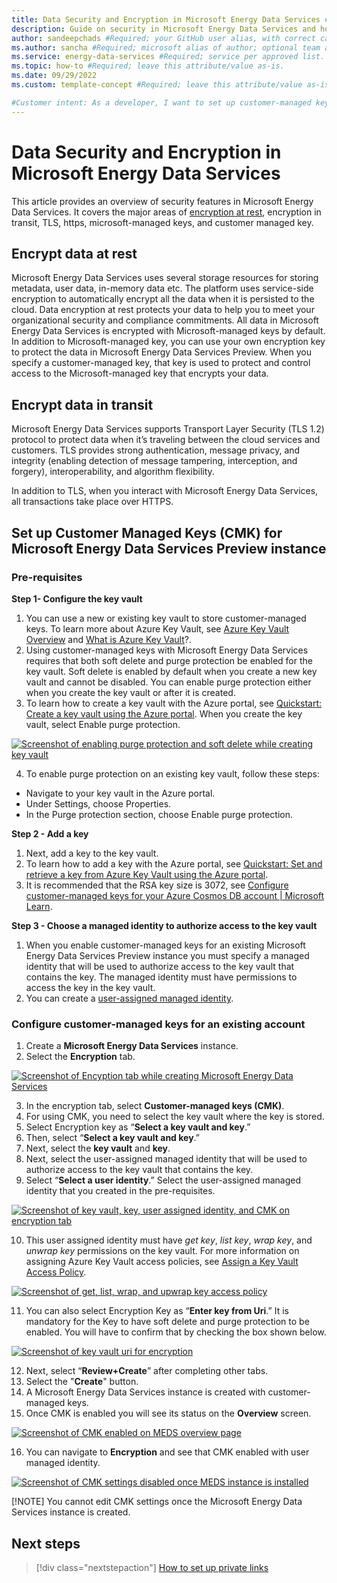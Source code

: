 ```yaml
---
title: Data Security and Encryption in Microsoft Energy Data Services #Required; page title is displayed in search results. Include the brand.
description: Guide on security in Microsoft Energy Data Services and how to set up customer managed keys on Microsoft Energy Data Services #Required; article description that is displayed in search results. 
author: sandeepchads #Required; your GitHub user alias, with correct capitalization.
ms.author: sancha #Required; microsoft alias of author; optional team alias.
ms.service: energy-data-services #Required; service per approved list. slug assigned by ACOM.
ms.topic: how-to #Required; leave this attribute/value as-is.
ms.date: 09/29/2022
ms.custom: template-concept #Required; leave this attribute/value as-is.

#Customer intent: As a developer, I want to set up customer-managed keys on Microsoft Energy Data Services
---
```

# Data Security and Encryption in Microsoft Energy Data Services

This article provides an overview of security features in Microsoft Energy Data Services. It covers the major areas of [encryption at rest](../security/fundamentals/encryption-atrest.md), encryption in transit, TLS, https, microsoft-managed keys, and customer managed key. 

## Encrypt data at rest

Microsoft Energy Data Services uses several storage resources for storing metadata, user data, in-memory data etc. The platform uses service-side encryption to automatically encrypt all the data when it is persisted to the cloud. Data encryption at rest protects your data to help you to meet your organizational security and compliance commitments. All data in Microsoft Energy Data Services is encrypted with Microsoft-managed keys by default.
In addition to Microsoft-managed key, you can use your own encryption key to protect the data in Microsoft Energy Data Services Preview. When you specify a customer-managed key, that key is used to protect and control access to the Microsoft-managed key that encrypts your data. 

## Encrypt data in transit

Microsoft Energy Data Services supports Transport Layer Security (TLS 1.2) protocol to protect data when it’s traveling between the cloud services and customers. TLS provides strong authentication, message privacy, and integrity (enabling detection of message tampering, interception, and forgery), interoperability, and algorithm flexibility.

In addition to TLS, when you interact with Microsoft Energy Data Services, all transactions take place over HTTPS. 

## Set up Customer Managed Keys (CMK) for Microsoft Energy Data Services Preview instance

### Pre-requisites

**Step 1- Configure the key vault**

1.	You can use a new or existing key vault to store customer-managed keys. To learn more about Azure Key Vault, see [Azure Key Vault Overview](../key-vault/general/overview.md) and [What is Azure Key Vault](../key-vault/general/basic-concepts.md)?.
2.	Using customer-managed keys with Microsoft Energy Data Services requires that both soft delete and purge protection be enabled for the key vault. Soft delete is enabled by default when you create a new key vault and cannot be disabled. You can enable purge protection either when you create the key vault or after it is created.
3.	To learn how to create a key vault with the Azure portal, see [Quickstart: Create a key vault using the Azure portal](../key-vault/general/quick-create-portal.md). When you create the key vault, select Enable purge protection.

 [![Screenshot of enabling purge protection and soft delete while creating key vault](media/data-security-and-encryption/cmek_1_create_key_vault.png)](media/data-security-and-encryption/cmek_1_create_key_vault.png#lightbox)
 
4.	To enable purge protection on an existing key vault, follow these steps:
*	Navigate to your key vault in the Azure portal.
*	Under Settings, choose Properties.
*	In the Purge protection section, choose Enable purge protection.

**Step 2 - Add a key**
1.	Next, add a key to the key vault.
2.	To learn how to add a key with the Azure portal, see [Quickstart: Set and retrieve a key from Azure Key Vault using the Azure portal](../key-vault/keys/quick-create-portal.md).
3.	It is recommended that the RSA key size is 3072, see [Configure customer-managed keys for your Azure Cosmos DB account | Microsoft Learn](../cosmos-db/how-to-setup-customer-managed-keys.md#generate-a-key-in-azure-key-vault).

**Step 3 - Choose a managed identity to authorize access to the key vault**
1.	When you enable customer-managed keys for an existing Microsoft Energy Data Services Preview instance you must specify a managed identity that will be used to authorize access to the key vault that contains the key. The managed identity must have permissions to access the key in the key vault.
2.	You can create a [user-assigned managed identity](../active-directory/managed-identities-azure-resources/how-manage-user-assigned-managed-identities.md#create-a-user-assigned-managed-identity).

### Configure customer-managed keys for an existing account
1.	Create a **Microsoft Energy Data Services** instance.
2.	Select the **Encryption** tab.

[![Screenshot of Encyption tab while creating Microsoft Energy Data Services](media/data-security-and-encryption/cmek_2_encryption_tab.png)](media/data-security-and-encryption/cmek_2_encryption_tab.png#lightbox)
 
3.	In the encryption tab, select **Customer-managed keys (CMK)**. 
4.	For using CMK, you need to select the key vault where the key is stored. 
5.	Select Encryption key as “**Select a key vault and key**.” 
6.	Then, select “**Select a key vault and key**.”
7.	Next, select the **key vault** and **key**.
8.	Next, select the user-assigned managed identity that will be used to authorize access to the key vault that contains the key. 
9.	Select “**Select a user identity**.” Select the user-assigned managed identity that you created in the pre-requisites. 
 
[![Screenshot of key vault, key, user assigned identity, and CMK on encryption tab](media/data-security-and-encryption/cmek_3_enable_cmk.png)](media/data-security-and-encryption/cmek_3_enable_cmk.png#lightbox)


10.	This user assigned identity must have _get key_, _list key_, _wrap key_, and _unwrap key_ permissions on the key vault. For more information on assigning Azure Key Vault access policies, see [Assign a Key Vault Access Policy](../key-vault/general/assign-access-policy.md). 
 
[![Screenshot of get, list, wrap, and upwrap key access policy](media/data-security-and-encryption/cmek_4_access_policy.png)](media/data-security-and-encryption/cmek_4_access_policy.png#lightbox)

11.	You can also select Encryption Key as “**Enter key from Uri**.” It is mandatory for the Key to have soft delete and purge protection to be enabled. You will have to confirm that by checking the box shown below.

[![Screenshot of key vault uri for encryption](media/data-security-and-encryption/cmek_5_key_vault_url.png)](media/data-security-and-encryption/cmek_5_key_vault_url.png#lightbox)

12.	Next, select “**Review+Create**” after completing other tabs. 
13.	Select the "**Create**" button. 
14.	A Microsoft Energy Data Services instance is created with customer-managed keys.
15.	Once CMK is enabled you will see its status on the **Overview** screen.

[![Screenshot of CMK enabled on MEDS overview page](media/data-security-and-encryption/cmek_6_cmk_enabled_meds_overview.png)](media/data-security-and-encryption/cmek_6_cmk_enabled_meds_overview.png#lightbox)

16.	You can navigate to **Encryption** and see that CMK enabled with user managed identity.
 
[![Screenshot of CMK settings disabled once MEDS instance is installed](media/data-security-and-encryption/cmek_7_cmk_disabled_meds_instance_created.png)](media/data-security-and-encryption/cmek_7_cmk_disabled_meds_instance_created.png#lightbox)

[!NOTE]
You cannot edit CMK settings once the Microsoft Energy Data Services instance is created.

## Next steps
<!-- Add a context sentence for the following links -->
> [!div class="nextstepaction"]
> [How to set up private links](how-to-set-up-private-links.md)
